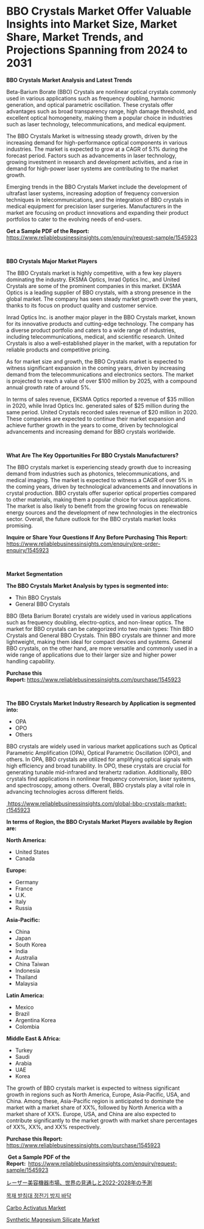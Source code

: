 <p><h1>BBO Crystals Market Offer Valuable Insights into Market Size, Market Share, Market Trends, and Projections Spanning from 2024 to 2031</h1></p><p><strong>BBO Crystals Market Analysis and Latest Trends</strong></p>
<p><p>Beta-Barium Borate (BBO) Crystals are nonlinear optical crystals commonly used in various applications such as frequency doubling, harmonic generation, and optical parametric oscillation. These crystals offer advantages such as broad transparency range, high damage threshold, and excellent optical homogeneity, making them a popular choice in industries such as laser technology, telecommunications, and medical equipment.</p><p>The BBO Crystals Market is witnessing steady growth, driven by the increasing demand for high-performance optical components in various industries. The market is expected to grow at a CAGR of 5.1% during the forecast period. Factors such as advancements in laser technology, growing investment in research and development activities, and a rise in demand for high-power laser systems are contributing to the market growth.</p><p>Emerging trends in the BBO Crystals Market include the development of ultrafast laser systems, increasing adoption of frequency conversion techniques in telecommunications, and the integration of BBO crystals in medical equipment for precision laser surgeries. Manufacturers in the market are focusing on product innovations and expanding their product portfolios to cater to the evolving needs of end-users.</p></p>
<p><strong>Get a Sample PDF of the Report:&nbsp;</strong> <a href="https://www.reliablebusinessinsights.com/enquiry/request-sample/1545923">https://www.reliablebusinessinsights.com/enquiry/request-sample/1545923</a></p>
<p>&nbsp;</p>
<p><strong>BBO Crystals Major Market Players</strong></p>
<p><p>The BBO Crystals market is highly competitive, with a few key players dominating the industry. EKSMA Optics, Inrad Optics Inc., and United Crystals are some of the prominent companies in this market. EKSMA Optics is a leading supplier of BBO crystals, with a strong presence in the global market. The company has seen steady market growth over the years, thanks to its focus on product quality and customer service.</p><p>Inrad Optics Inc. is another major player in the BBO Crystals market, known for its innovative products and cutting-edge technology. The company has a diverse product portfolio and caters to a wide range of industries, including telecommunications, medical, and scientific research. United Crystals is also a well-established player in the market, with a reputation for reliable products and competitive pricing.</p><p>As for market size and growth, the BBO Crystals market is expected to witness significant expansion in the coming years, driven by increasing demand from the telecommunications and electronics sectors. The market is projected to reach a value of over $100 million by 2025, with a compound annual growth rate of around 5%.</p><p>In terms of sales revenue, EKSMA Optics reported a revenue of $35 million in 2020, while Inrad Optics Inc. generated sales of $25 million during the same period. United Crystals recorded sales revenue of $20 million in 2020. These companies are expected to continue their market expansion and achieve further growth in the years to come, driven by technological advancements and increasing demand for BBO crystals worldwide.</p></p>
<p>&nbsp;</p>
<p><strong>What Are The Key Opportunities For BBO Crystals Manufacturers?</strong></p>
<p><p>The BBO crystals market is experiencing steady growth due to increasing demand from industries such as photonics, telecommunications, and medical imaging. The market is expected to witness a CAGR of over 5% in the coming years, driven by technological advancements and innovations in crystal production. BBO crystals offer superior optical properties compared to other materials, making them a popular choice for various applications. The market is also likely to benefit from the growing focus on renewable energy sources and the development of new technologies in the electronics sector. Overall, the future outlook for the BBO crystals market looks promising.</p></p>
<p><strong>Inquire or Share Your Questions If Any Before Purchasing This Report:</strong> <a href="https://www.reliablebusinessinsights.com/enquiry/pre-order-enquiry/1545923">https://www.reliablebusinessinsights.com/enquiry/pre-order-enquiry/1545923</a></p>
<p>&nbsp;</p>
<p><strong>Market Segmentation</strong></p>
<p><strong>The BBO Crystals Market Analysis by types is segmented into:</strong></p>
<p><ul><li>Thin BBO Crystals</li><li>General BBO Crystals</li></ul></p>
<p><p>BBO (Beta Barium Borate) crystals are widely used in various applications such as frequency doubling, electro-optics, and non-linear optics. The market for BBO crystals can be categorized into two main types: Thin BBO Crystals and General BBO Crystals. Thin BBO crystals are thinner and more lightweight, making them ideal for compact devices and systems. General BBO crystals, on the other hand, are more versatile and commonly used in a wide range of applications due to their larger size and higher power handling capability.</p></p>
<p><strong>Purchase this Report:&nbsp;</strong><a href="https://www.reliablebusinessinsights.com/purchase/1545923">https://www.reliablebusinessinsights.com/purchase/1545923</a></p>
<p>&nbsp;</p>
<p><strong>The BBO Crystals Market Industry Research by Application is segmented into:</strong></p>
<p><ul><li>OPA</li><li>OPO</li><li>Others</li></ul></p>
<p><p>BBO crystals are widely used in various market applications such as Optical Parametric Amplification (OPA), Optical Parametric Oscillation (OPO), and others. In OPA, BBO crystals are utilized for amplifying optical signals with high efficiency and broad tunability. In OPO, these crystals are crucial for generating tunable mid-infrared and terahertz radiation. Additionally, BBO crystals find applications in nonlinear frequency conversion, laser systems, and spectroscopy, among others. Overall, BBO crystals play a vital role in advancing technologies across different fields.</p></p>
<p><a href="https://www.reliablebusinessinsights.com/global-bbo-crystals-market-r1545923">&nbsp;https://www.reliablebusinessinsights.com/global-bbo-crystals-market-r1545923</a></p>
<p><strong>In terms of Region, the BBO Crystals Market Players available by Region are:</strong></p>
<p>
    <p> <strong> North America: </strong>
        <ul>
            <li>United States</li>
            <li>Canada</li>
        </ul>
        </p> 
    <p> <strong> Europe: </strong>
        <ul>
            <li>Germany</li>
            <li>France</li>
            <li>U.K.</li>
            <li>Italy</li>
            <li>Russia</li>
        </ul>
        </p> 
    <p> <strong> Asia-Pacific: </strong>
        <ul>
            <li>China</li>
            <li>Japan</li>
            <li>South Korea</li>
            <li>India</li>
            <li>Australia</li>
            <li>China Taiwan</li>
            <li>Indonesia</li>
            <li>Thailand</li>
            <li>Malaysia</li>
        </ul>
        </p> 
    <p> <strong> Latin America: </strong>
        <ul>
            <li>Mexico</li>
            <li>Brazil</li>
            <li>Argentina Korea</li>
            <li>Colombia</li>
        </ul>
        </p> 
    <p> <strong> Middle East & Africa: </strong>
        <ul>
            <li>Turkey</li>
            <li>Saudi</li>
            <li>Arabia</li>
            <li>UAE</li>
            <li>Korea</li>
        </ul>
    </p>
    </p>
<p><p>The growth of BBO crystals market is expected to witness significant growth in regions such as North America, Europe, Asia-Pacific, USA, and China. Among these, Asia-Pacific region is anticipated to dominate the market with a market share of XX%, followed by North America with a market share of XX%. Europe, USA, and China are also expected to contribute significantly to the market growth with market share percentages of XX%, XX%, and XX% respectively.</p></p>
<p><strong>Purchase this Report: </strong><a href="https://www.reliablebusinessinsights.com/purchase/1545923">https://www.reliablebusinessinsights.com/purchase/1545923</a></p>
<p>&nbsp;<strong>Get a Sample PDF of the Report:&nbsp;&nbsp;</strong><a href="https://www.reliablebusinessinsights.com/enquiry/request-sample/1545923">https://www.reliablebusinessinsights.com/enquiry/request-sample/1545923</a></p>
<p><strong></strong></p>
<p><p><a href="https://github.com/schmahlson/Market-Research-Report-List-2/blob/main/8513393130521.md">レーザー美容機器市場、世界の見通しと2022-2028年の予測</a></p><p><a href="https://github.com/ROBERTS65DAVID/Market-Research-Report-List-1/blob/main/4421593118868.md">목재 받침대 정전기 방지 바닥</a></p><p><a href="https://github.com/fkhcgcyl33/Market-Research-Report-List-1/blob/main/carbo-activatus-market.md">Carbo Activatus Market</a></p><p><a href="https://github.com/yazulaeha/Market-Research-Report-List-1/blob/main/synthetic-magnesium-silicate-market.md">Synthetic Magnesium Silicate Market</a></p></p>